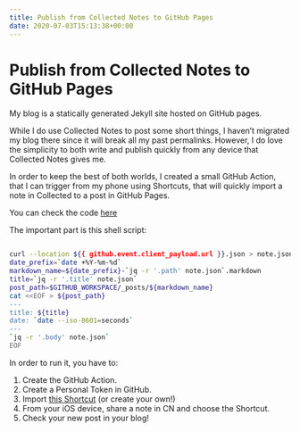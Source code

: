 ```yaml
---
title: Publish from Collected Notes to GitHub Pages
date: 2020-07-03T15:13:38+00:00
---
```

# Publish from Collected Notes to GitHub Pages

My blog is a statically generated Jekyll site hosted on GitHub pages.

While I do use Collected Notes to post some short things, I haven’t migrated my blog there since it will break all my past permalinks. However, I do love the simplicity to both write and publish quickly from any device that Collected Notes gives me.

In order to keep the best of both worlds, I created a small GitHub Action, that I can trigger from my phone using Shortcuts, that will quickly import a note in Collected to a post in GitHub Pages.

You can check the code [here](https://github.com/pbendersky/pbendersky.github.io/blob/master/.github/workflows/import-from-cn.yml)

The important part is this shell script:

```bash

curl --location ${{ github.event.client_payload.url }}.json > note.json
date_prefix=`date +%Y-%m-%d`
markdown_name=${date_prefix}-`jq -r '.path' note.json`.markdown
title=`jq -r '.title' note.json`
post_path=$GITHUB_WORKSPACE/_posts/${markdown_name}
cat <<EOF > ${post_path}  
---
title: ${title}
date: `date --iso-8601=seconds`
---
`jq -r '.body' note.json`
EOF
```

In order to run it, you have to:

1. Create the GitHub Action.
2. Create a Personal Token in GitHub.
3. Import [this Shortcut](https://www.icloud.com/shortcuts/ddd6c18c623f4bda8fcb4ef59f184fe7) (or create your own!)
4. From your iOS device, share a note in CN and choose the Shortcut.
5. Check your new post in your blog!
